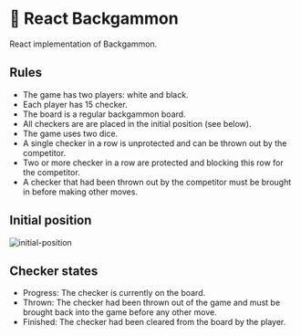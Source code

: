 # 🎲 React Backgammon

React implementation of Backgammon.

## Rules

- The game has two players: white and black.
- Each player has 15 checker.
- The board is a regular backgammon board.
- All checkers are are placed in the initial position (see below).
- The game uses two dice.
- A single checker in a row is unprotected and can be thrown out by the competitor.
- Two or more checker in a row are protected and blocking this row for the competitor.
- A checker that had been thrown out by the competitor must be brought in before making other moves.

## Initial position

![initial-position](https://user-images.githubusercontent.com/3323310/131032082-7167a1de-bf4d-4b20-a94e-88b677642aa5.png)

## Checker states

- Progress: The checker is currently on the board.
- Thrown: The checker had been thrown out of the game and must be brought back into the game before any other move.
- Finished: The checker had been cleared from the board by the player.
